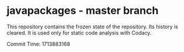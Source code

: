 # javapackages - master branch

This repository contains the frozen state of the repository.
Its history is cleared. It is used only for static code
analysis with Codacy.

Commit Time: 1713883168